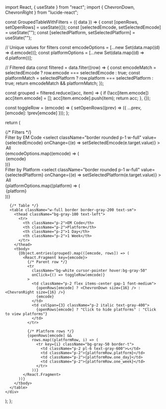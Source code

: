 import React, { useState } from "react";
import { ChevronDown, ChevronRight } from "lucide-react";

const GroupedTableWithFilters = ({ data }) => {
  const [openRows, setOpenRows] = useState({});
  const [selectedEmcode, setSelectedEmcode] = useState("");
  const [selectedPlatform, setSelectedPlatform] = useState("");

  // Unique values for filters
  const emcodeOptions = [...new Set(data.map((d) => d.emcode))];
  const platformOptions = [...new Set(data.map((d) => d.platform))];

  // Filtered data
  const filtered = data.filter((row) => {
    const emcodeMatch = selectedEmcode ? row.emcode === selectedEmcode : true;
    const platformMatch = selectedPlatform ? row.platform === selectedPlatform : true;
    return emcodeMatch && platformMatch;
  });

  const grouped = filtered.reduce((acc, item) => {
    if (!acc[item.emcode]) acc[item.emcode] = [];
    acc[item.emcode].push(item);
    return acc;
  }, {});

  const toggleRow = (emcode) => {
    setOpenRows((prev) => ({ ...prev, [emcode]: !prev[emcode] }));
  };

  return (
    <div className="max-w-4xl mx-auto p-4 space-y-4">
      {/* Filters */}
      <div className="flex gap-4">
        <div>
          <label className="block text-sm font-medium">Filter by EM Code</label>
          <select
            className="border rounded p-1 w-full"
            value={selectedEmcode}
            onChange={(e) => setSelectedEmcode(e.target.value)}
          >
            <option value="">All</option>
            {emcodeOptions.map((emcode) => (
              <option key={emcode} value={emcode}>
                {emcode}
              </option>
            ))}
          </select>
        </div>
        <div>
          <label className="block text-sm font-medium">Filter by Platform</label>
          <select
            className="border rounded p-1 w-full"
            value={selectedPlatform}
            onChange={(e) => setSelectedPlatform(e.target.value)}
          >
            <option value="">All</option>
            {platformOptions.map((platform) => (
              <option key={platform} value={platform}>
                {platform}
              </option>
            ))}
          </select>
        </div>
      </div>

      {/* Table */}
      <table className="w-full border border-gray-200 text-sm">
        <thead className="bg-gray-100 text-left">
          <tr>
            <th className="p-2">EM Code</th>
            <th className="p-2">Platform</th>
            <th className="p-2">1 Day</th>
            <th className="p-2">1 Week</th>
          </tr>
        </thead>
        <tbody>
          {Object.entries(grouped).map(([emcode, rows]) => (
            <React.Fragment key={emcode}>
              {/* Parent row */}
              <tr
                className="bg-white cursor-pointer hover:bg-gray-50"
                onClick={() => toggleRow(emcode)}
              >
                <td className="p-2 flex items-center gap-1 font-medium">
                  {openRows[emcode] ? <ChevronDown size={16} /> : <ChevronRight size={16} />}
                  {emcode}
                </td>
                <td colSpan={3} className="p-2 italic text-gray-400">
                  {openRows[emcode] ? "Click to hide platforms" : "Click to view platforms"}
                </td>
              </tr>

              {/* Platform rows */}
              {openRows[emcode] &&
                rows.map((platformRow, i) => (
                  <tr key={i} className="bg-gray-50 border-t">
                    <td className="p-2 pl-6 text-gray-600">↳</td>
                    <td className="p-2">{platformRow.platform}</td>
                    <td className="p-2">{platformRow.one_day}</td>
                    <td className="p-2">{platformRow.one_week}</td>
                  </tr>
                ))}
            </React.Fragment>
          ))}
        </tbody>
      </table>
    </div>
  );
};

